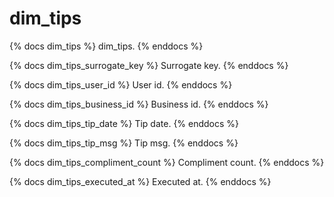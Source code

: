 # dim_tips

{% docs dim_tips %}
    dim_tips.
{% enddocs %}

{% docs dim_tips_surrogate_key %}
    Surrogate key.
{% enddocs %}

{% docs dim_tips_user_id %}
    User id.
{% enddocs %}

{% docs dim_tips_business_id %}
    Business id.
{% enddocs %}

{% docs dim_tips_tip_date %}
    Tip date.
{% enddocs %}

{% docs dim_tips_tip_msg %}
    Tip msg.
{% enddocs %}

{% docs dim_tips_compliment_count %}
    Compliment count.
{% enddocs %}

{% docs dim_tips_executed_at %}
    Executed at.
{% enddocs %}
